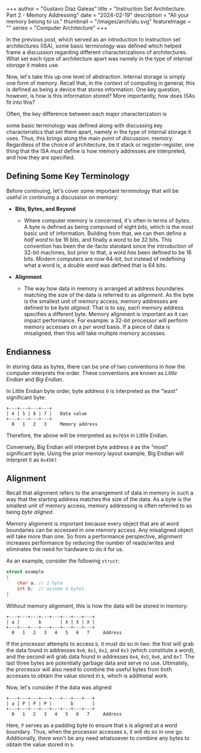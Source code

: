 +++
author = "Gustavo Diaz Galeas"
title = "Instruction Set Architecture: Part 2 - Memory Addressing"
date = "2024-02-19"
description = "All your memory belong to us."
thumbnail = "/images/arch/alu.svg"
featureImage = ""
series = "Computer Architecture"
+++

In the previous post, which served as an introduction to instruction set architectures (ISA), some basic terminology was defined which helped frame a discussion regarding different characterizations of architectures. What set each type of architecture apart was namely in the type of _internal storage_ it makes use.

Now, let's take this up one level of abstraction. Internal storage is simply one form of memory. Recall that, in the context of computing in general, this is defined as being a device that stores information. One key question, however, is how is this information stored? More importantly, how does ISAs fit into this?


Often, the key difference between each major characterization is

some basic terminology was defined along with discussing key characteristics that set them apart, namely in the type of internal storage it uses. Thus, this brings along the main point of discussion: memory. Regardless of the choice of architecture, be it stack or register-register, one thing that the ISA _must_ define is how memory addresses are interpreted, and how they are specified.

## Defining Some Key Terminology

Before continuing, let's cover some important terminology that will be useful in continuing a discussion on memory:

- **Bits, Bytes, and Beyond**
  - Where computer memory is concerned, it's often in terms of _bytes_. A byte is defined as being composed of eight _bits_, which is the most basic unit of information. Building from that, we can then define a _half word_ to be 16 bits, and finally a _word_ to be 32 bits. This convention has been the de-facto standard since the introduction of 32-bit machines, but prior to that, a word _has_ been defined to be 16 bits. Modern computers are now 64-bit, but instead of redefining what a word is, a _double word_ was defined that is 64 bits.

- **Alignment**
  - The way how data in memory is arranged at address boundaries matching the size of the data is referred to as _alignment_. As the byte is the smallest unit of memory access, memory addresses are defined to be _byte aligned_. That is to say, each memory address specifies a different byte. Memory alignment is important as it can impact performance. For example: a 32-bit processor will perform memory accesses on a _per word_ basis. If a piece of data is misaligned, then this will take multiple memory accesses.

## Endianness

In storing data as bytes, there can be one of two conventions in _how_ the computer interprets the order. These conventions are known as _Little Endian_ and _Big Endian_.

In Little Endian byte order, byte address `0` is interpreted as the "least" significant byte:

```
+---+---+---+---+
| 4 | 5 | 6 | 7 |   Data value
+---+---+---+---+
  0   1   2   3     Memory address
```

Therefore, the above will be interpreted as `0x7654` in Little Endian.

Conversely, Big Endian will interpret byte address `0` as the "most" significant byte. Using the prior memory layout example, Big Endian will interpret it as `0x4567`.

## Alignment

Recall that alignment refers to the arrangement of data in memory in such a way that the starting address matches the size of the data. As a byte is the smallest unit of memory access, memory addressing is often referred to as being _byte aligned_.

Memory alignment is important because every object that are at word boundaries can be accessed in one memory access. Any misaligned object will take more than one. So from a performance perspective, alignment increases performance by reducing the number of reads/writes and eliminates the need for hardware to do it for us.

As an example, consider the following `struct`:
```C
struct example
{
    char a; // 1 byte
    int b;  // assume 4 bytes
}
```

Without memory alignment, this is how the data will be stored in memory:
```
+---+---+---+---+---+---+---+---+
| a |       b       | X | X | X |
+---+---+---+---+---+---+---+---+
  0   1   2   3   4   5   6   7     Address
```

If the processor attempts to access `b`, it must do so in two: the first will grab the data found in addresses `0x0`, `0x1`, `0x2`, and `0x3` (which constitute a word), and the second will grab data found in addresses `0x4`, `0x5`, `0x6`, and `0x7`. The last three bytes are potentially garbage data and serve no use. Ultimately, the processor will also need to combine the useful bytes from both accesses to obtain the value stored in `b`, which is additional work.

Now, let's consider if the data was aligned:
```
+---+---+---+---+---+---+---+---+
| a | P | P | P |       b       |
+---+---+---+---+---+---+---+---+
  0   1   2   3   4   5   6   7     Address
```

Here, `P` serves as a padding byte to ensure that `b` is aligned at a word boundary. Thus, when the processor accesses `b`, it will do so in one go. Additionally, there won't be any need whatsoever to combine any bytes to obtain the value stored in `b`.